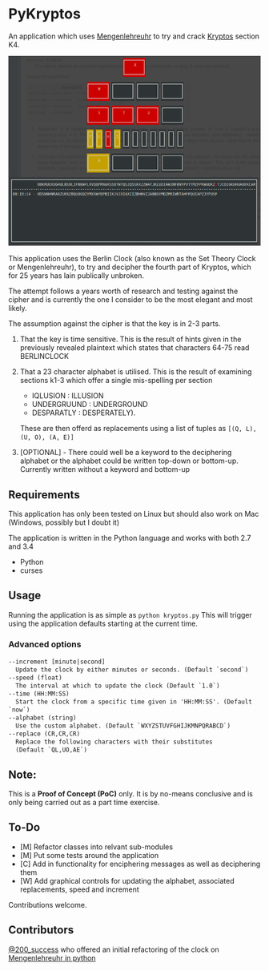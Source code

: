 # PyKryptos
An application which uses [Mengenlehreuhr](https://en.wikipedia.org/wiki/Mengenlehreuhr) to try and crack
[Kryptos](https://en.wikipedia.org/wiki/Kryptos) section K4.

![Mengenlehreruhr](https://github.com/mproffitt/PyKryptos/blob/master/screenshots/clock.png)

This application uses the Berlin Clock (also known as the Set Theory Clock or Mengenlehreuhr), to try and decipher
the fourth part of Kryptos, which for 25 years has lain publically unbroken.

The attempt follows a years worth of research and testing against the cipher and is currently the one I consider to be
the most elegant and most likely.

The assumption against the cipher is that the key is in 2-3 parts.

1. That the key is time sensitive. This is the result of hints given in the previously revealed plaintext which
   states that characters 64-75 read BERLINCLOCK
2. That a 23 character alphabet is utilised. This is the result of examining sections k1-3 which offer a single mis-spelling per section
    * IQLUSION : ILLUSION
    * UNDERGRUUND : UNDERGROUND
    * DESPARATLY : DESPERATELY).

    These are then offerd as replacements using a list of tuples as `[(Q, L), (U, O), (A, E)]`
3. [OPTIONAL] - There could well be a keyword to the deciphering alphabet or the alphabet could be written top-down
   or bottom-up. Currently written without a keyword and bottom-up

## Requirements
This application has only been tested on Linux but should also work on Mac (Windows, possibly but I doubt it)

The application is written in the Python language and works with both 2.7 and 3.4

* Python
* curses

## Usage
Running the application is as simple as `python kryptos.py`
This will trigger using the application defaults starting at the current time.

### Advanced options

    --increment [minute|second]
      Update the clock by either minutes or seconds. (Default `second`)
    --speed (float)
      The interval at which to update the clock (Default `1.0`)
    --time (HH:MM:SS)
      Start the clock from a specific time given in 'HH:MM:SS'. (Default `now`)
    --alphabet (string)
      Use the custom alphabet. (Default `WXYZSTUVFGHIJKMNPQRABCD`)
    --replace (CR,CR,CR)
      Replace the following characters with their substitutes
      (Default `QL,UO,AE`)

## Note:
This is a **Proof of Concept (PoC)** only.
It is by no-means conclusive and is only being carried out as a part time exercise.

## To-Do
* [M] Refactor classes into relvant sub-modules
* [M] Put some tests around the application
* [C] Add in functionality for enciphering messages as well as deciphering them
* [W] Add graphical controls for updating the alphabet, associated replacements, speed and increment

Contributions welcome.

## Contributors
[@200_success](http://codereview.stackexchange.com/users/9357/200-success)
who offered an initial refactoring of the clock on [Mengenlehreuhr in python](http://codereview.stackexchange.com/questions/101011/mengenlehreuhr-in-python)
